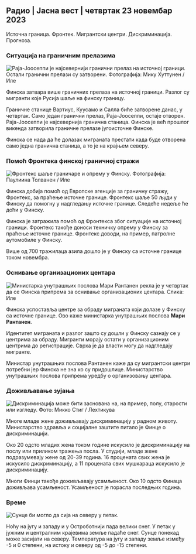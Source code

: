## Радио \| Јасна вест \| четвртак 23 новембар 2023

Источна граница. Фронтек. Мигрантски центри. Дискриминација. Прогноза.

### Ситуација на граничним прелазима

![Раја-Јоосеппи је најсевернији гранични прелаз на источној граници. Остали гранични прелази су затворени. Фотографија: Мику Хуттунен / Иле](хттпс://имагес.цдн.иле.фи/имаге/уплоад/ц_цроп,х_3216,в_5712,к_0,и_421/ар_1.7777777777777777,ц_филл,г_фацес,х_16705,х_пр_6705к_ауто:ецо/ф_ауто/фл_лосси/в1700751077/39-1205645655ф665а86285)

Финска затвара више граничних прелаза на источној граници. Разлог су мигранти које Русија шаље на финску границу.

Граничне станице Вартиус, Куусамо и Салла биће затворене данас, у четвртак. Само један гранични прелаз, Раја-Јоосеппи, остаје отворен. Раја-Јоосеппи је најсевернија гранична станица. Финска је већ прошлог викенда затворила граничне прелазе југоисточне Финске.

Финска се нада да ће долазак миграната престати када буде отворена само једна гранична станица, а то је на крајњем северу.

### Помоћ Фронтека финској граничној стражи

![Фронтекс шаље граничаре и опрему у Финску. Фотографија: Паулиина Толванен / Иле](хттпс://имагес.цдн.иле.фи/имаге/уплоад/ц_цроп,х_1080,в_1919,к_0,и_0/ар_1.7777777777777777,ц_филл,г_фацес,х_1270,х_пр_0.к_ауто:ецо/ф_ауто/фл_лосси/в1663055873/39-100697563203716д9ецд)

Финска добија помоћ од Европске агенције за граничну стражу, Фронтекс, за праћење источне границе. Фронтекс шаље 50 људи у Финску да помогну у надгледању источне границе. Следеће недеље ће доћи у Финску.

Финска је затражила помоћ од Фронтекса због ситуације на источној граници. Фронтекс такође доноси техничку опрему у Финску за праћење источне границе. Фронтекс доводи, на пример, патролне аутомобиле у Финску.

Више од 700 тражилаца азила дошло је у Финску са источне границе током новембра.

### Оснивање организационих центара

![Министарка унутрашњих послова Мари Рантанен рекла је у четвртак да се Финска припрема за оснивање организационих центара. Слика: Иле](хттпс://имагес.цдн.иле.фи/имаге/уплоад/ц_цроп,х_1080,в_1919,к_0,и_0/ар_1.7777777777777777,ц_филл,г_фацес,х_675,в_пр_1200.цо/ф_ауто/фл_лосси/в1700721586/39-1205201655еед1е81849)

Финска успоставља центре за обраду миграната који долазе у Финску са источне границе. Ово каже министарка унутрашњих послова **Мари Рантанен**.

Идентитет миграната и разлог зашто су дошли у Финску сазнају се у центрима за обраду. Мигранти морају остати у организационим центрима до регистрације. Сврха је да власти могу да надгледају мигранте.

Министар унутрашњих послова Рантанен каже да су мигрантски центри потребни јер Финска не зна ко су придошлице. Министарство унутрашњих послова припрема уредбу о организовању центара.

### Доживљавање зујања

![Дискриминација може бити заснована на, на пример, полу, старости или изгледу. Фото: Микко Стиг / Лехтикува](хттпс://имагес.цдн.иле.фи/имаге/уплоад/ц_цроп,х_2394,в_4256,к_0,и_110/ар_1.7777777777777777,ц_филл,г_фацес,0_127,0_1277,ц_филл,г_фацеск_ауто:ецо/ф_ауто/фл_лосси/в1700718446/39-1205193655ее719688ц7)

Многе младе жене доживљавају дискриминацију у радном животу. Министарство здравља и социјалне заштите питало је Финце о дискриминацији.

Око 20 одсто младих жена током године искусило је дискриминацију на послу или приликом тражења посла. У студији, младе жене подразумевају жене од 20-39 година. 16 процената свих жена је искусило дискриминацију, а 11 процената свих мушкараца искусило је дискриминацију.

Многи Финци такође доживљавају усамљеност. Око 10 одсто Финаца доживљава усамљеност. Усамљеност је порасла последњих година.

### Време

![Сунце би могло да сија на северу у петак.](хттпс://имагес.цдн.иле.фи/имаге/уплоад/ц_цроп,х_1080,в_1919,к_0,и_0/ар_1.7777777777777777,ц_филл,г_фацес,х,в_1200/дпр_1.0/к_ауто:ецо/ф_ауто/фл_лосси/в1700752778/39-1205671655ф6д69ед984)

Ноћу на југу и западу и у Остроботнији пада велики снег. У петак у јужним и централним крајевима земље падаће снег. Сунце понекад може засијати на северу. Температура на југу и западу земље између -5 и 0 степени, на истоку и северу од -5 до -15 степени.